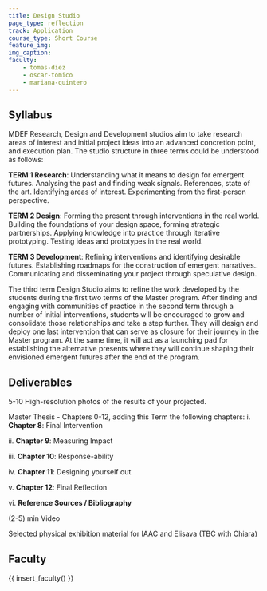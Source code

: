 ```yaml
---
title: Design Studio
page_type: reflection
track: Application
course_type: Short Course
feature_img: 
img_caption: 
faculty: 
    - tomas-diez
    - oscar-tomico
    - mariana-quintero
---
```


## Syllabus

MDEF Research, Design and Development studios aim to take research areas of interest and initial project ideas into an advanced concretion point, and execution plan. The studio structure in three terms could be understood as follows:

**TERM 1 Research**: Understanding what it means to design for emergent futures. Analysing the past and finding weak signals. References, state of the art. Identifying areas of interest. Experimenting from the first-person perspective.

**TERM 2 Design**: Forming the present through interventions in the real world. Building the foundations of your design space, forming strategic partnerships. Applying knowledge into practice through iterative prototyping. Testing ideas and prototypes in the real world.

**TERM 3 Development**: Refining interventions and identifying desirable futures. Establishing roadmaps for the construction of emergent narratives.. Communicating and disseminating your project through speculative design.

The third term Design Studio aims to refine the work developed by the students during the first two terms of the Master program. After finding and engaging with communities of practice in the second term through a number of initial interventions, students will be encouraged to grow and consolidate those relationships and take a step further. They will design and deploy one last intervention that can serve as closure for their journey in the Master program. At the same time, it will act as a launching pad for establishing the alternative presents where they will continue shaping their envisioned emergent futures after the end of the program.

## Deliverables

5-10 High-resolution photos of the results of your projected.

Master Thesis - Chapters 0-12, adding this Term the following chapters:
i. **Chapter 8**: Final Intervention

ii. **Chapter 9**: Measuring Impact

iii. **Chapter 10**: Response-ability

iv. **Chapter 11**: Designing yourself out

v. **Chapter 12**: Final Reflection

vi. **Reference Sources / Bibliography**

(2-5) min Video

Selected physical exhibition material for IAAC and Elisava (TBC with Chiara)

## Faculty

{{ insert_faculty() }}